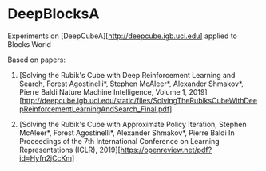 # DeepBlocksA

Experiments on [DeepCubeA][http://deepcube.igb.uci.edu] applied to Blocks World

Based on papers:

1. [Solving the Rubik's Cube with Deep Reinforcement Learning and Search, Forest Agostinelli*, Stephen McAleer*, Alexander Shmakov*, Pierre Baldi
Nature Machine Intelligence, Volume 1, 2019][http://deepcube.igb.uci.edu/static/files/SolvingTheRubiksCubeWithDeepReinforcementLearningAndSearch_Final.pdf]

2. [Solving the Rubik's Cube with Approximate Policy Iteration, Stephen McAleer*, Forest Agostinelli*, Alexander Shmakov*, Pierre Baldi
In Proceedings of the 7th International Conference on Learning Representations (ICLR), 2019][https://openreview.net/pdf?id=Hyfn2jCcKm]

